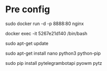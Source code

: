 # Pre config

sudo docker run -d -p 8888:80 nginx

docker exec -it 5267e21d140 /bin/bash


sudo apt-get update

sudo apt-get install nano python3 python-pip

sudo pip install pytelegrambotapi pyowm pytz

